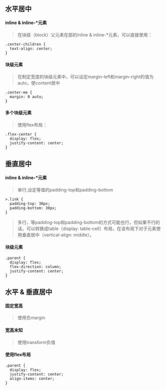 ## 水平居中

#### inline & inline-*元素

>在块级（block）父元素在部的inline & inline-*元素，可以直接使用：


    .center-children {
      text-align: center;
    }

#### 块级元素

>在制定宽度的块级元素中，可以设定margin-left和margin-right的值为auto，使content居中


    .center-me {
      margin: 0 auto;
    }

#### 多个块级元素
>使用flex布局：


    .flex-center {
      display: flex;
      justify-content: center;
    }

## 垂直居中

#### inline & inline-*元素

>单行,设定等值的padding-top和padding-bottom

    >.link {
      padding-top: 30px;
      padding-bottom: 30px;
    }

>多行，等padding-top和padding-bottom的方式可能也行，但如果不行的话，可以转换成table（display: table-cell）布局，在该布局下对子元素使用垂直居中（vertical-align: middle）。

#### 块级元素


    .parent {
      display: flex;
      flex-direction: column;
      justify-content: center;
    }
    
## 水平 & 垂直居中

#### 固定宽高

>使用负margin

#### 宽高未知

>使用transform负值

#### 使用flex布局

    .parent {
      display: flex;
      justify-content: center;
      align-items: center;
    }
